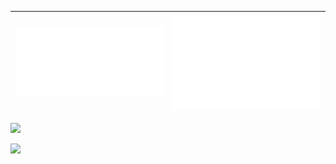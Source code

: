 |<img  src="./base.svg" />|<img  src="./fullyear.svg" />|
|---|---|
<picture>
  <source media="(prefers-color-scheme: dark)" srcset="https://github-readme-streak-stats.herokuapp.com?user=unw9527&theme=tokyonight" />
  <img src="https://github-readme-streak-stats.herokuapp.com?user=unw9527&theme=tokyonight_duo" />
</picture>


<!-- <div>
  <img width="49%" src="./base.svg" />
  <picture width="49%">
    <source media="(prefers-color-scheme: dark)" srcset="https://github-readme-streak-stats.herokuapp.com?user=unw9527&theme=tokyonight" />
    <img src="https://github-readme-streak-stats.herokuapp.com?user=unw9527&theme=tokyonight_duo&hide_border=true" />
  </picture>
</div>

<img src="./fullyear.svg" /> -->

![](https://komarev.com/ghpvc/?username=unw9527&style=for-the-badge&color=blue)


<!-- ### Hi there 👋 -->

<!--
**unw9527/unw9527** is a ✨ _special_ ✨ repository because its `README.md` (this file) appears on your GitHub profile.

Here are some ideas to get you started:

- 🔭 I’m currently working on ...
- 🌱 I’m currently learning ...
- 👯 I’m looking to collaborate on ...
- 🤔 I’m looking for help with ...
- 💬 Ask me about ...
- 📫 How to reach me: ...
- 😄 Pronouns: ...
- ⚡ Fun fact: ...
-->
